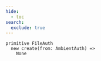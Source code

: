 ```yaml
---
hide:
  - toc
search:
  exclude: true
---
```

```````pony linenums="1"
primitive FileAuth
  new create(from: AmbientAuth) =>
    None

```````